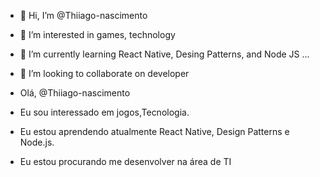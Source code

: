 - 👋 Hi, I’m @Thiiago-nascimento
- 👀 I’m interested in games, technology
- 🌱 I’m currently learning React Native, Desing Patterns, and Node JS ...
- 💞️ I’m looking to collaborate on developer 


- Olá, @Thiiago-nascimento
- Eu sou interessado em jogos,Tecnologia.
- Eu estou aprendendo atualmente React Native, Design Patterns e Node.js.
- Eu estou procurando me desenvolver na área de TI

<!---
Thiiago-nascimento/Thiiago-nascimento is a ✨ special ✨ repository because its `README.md` (this file) appears on your GitHub profile.
You can click the Preview link to take a look at your changes.
--->

